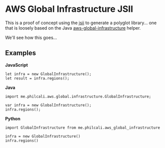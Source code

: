 # AWS Global Infrastructure JSII

This is a proof of concept using the [jsii][1] to generate a polyglot
library... one that is loosely based on the Java
[aws-global-infrastructure][2] helper.

We'll see how this goes...

## Examples

__JavaScript__
```
let infra = new GlobalInfrastructure();
let result = infra.regions();
```

__Java__
```
import me.philcali.aws.global.infrastructure.GlobalInfrastructure;

var infra = new GlobalInfrastructure();
infra.regions();
```

__Python__
```
import GlobalInfrastructure from me.philcali.aws_global_infrastructure

infra = new GlobalInfrastructure()
infra.regions()
```

[1]: https://github.com/aws/jsii
[2]: https://github.com/philcali/aws-global-infrastructure
